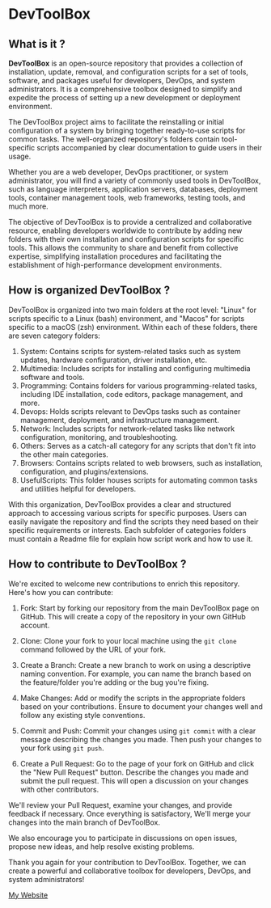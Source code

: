 # DevToolBox

## What is it ? 

**DevToolBox** is an open-source repository that provides a collection of installation, update, removal, and configuration scripts for a set of tools, software, and packages useful for developers, DevOps, and system administrators. It is a comprehensive toolbox designed to simplify and expedite the process of setting up a new development or deployment environment.

The DevToolBox project aims to facilitate the reinstalling or initial configuration of a system by bringing together ready-to-use scripts for common tasks. The well-organized repository's folders contain tool-specific scripts accompanied by clear documentation to guide users in their usage.

Whether you are a web developer, DevOps practitioner, or system administrator, you will find a variety of commonly used tools in DevToolBox, such as language interpreters, application servers, databases, deployment tools, container management tools, web frameworks, testing tools, and much more.

The objective of DevToolBox is to provide a centralized and collaborative resource, enabling developers worldwide to contribute by adding new folders with their own installation and configuration scripts for specific tools. This allows the community to share and benefit from collective expertise, simplifying installation procedures and facilitating the establishment of high-performance development environments.


## How is organized DevToolBox ?

DevToolBox is organized into two main folders at the root level: "Linux" for scripts specific to a Linux (bash) environment, and "Macos" for scripts specific to a macOS (zsh) environment. Within each of these folders, there are seven category folders:

1. System: Contains scripts for system-related tasks such as system updates, hardware configuration, driver installation, etc.
2. Multimedia: Includes scripts for installing and configuring multimedia software and tools.
3. Programming: Contains folders for various programming-related tasks, including IDE installation, code editors, package management, and more.
4. Devops: Holds scripts relevant to DevOps tasks such as container management, deployment, and infrastructure management.
5. Network: Includes scripts for network-related tasks like network configuration, monitoring, and troubleshooting.
6. Others: Serves as a catch-all category for any scripts that don't fit into the other main categories.
7. Browsers: Contains scripts related to web browsers, such as installation, configuration, and plugins/extensions.
8. UsefulScripts: This folder houses scripts for automating common tasks and utilities helpful for developers.

With this organization, DevToolBox provides a clear and structured approach to accessing various scripts for specific purposes. Users can easily navigate the repository and find the scripts they need based on their specific requirements or interests.
Each subfolder of categories folders must contain a Readme file for explain how script work and how to use it.


## How to contribute to DevToolBox ?

We're excited to welcome new contributions to enrich this repository. Here's how you can contribute:

1. Fork: Start by forking our repository from the main DevToolBox page on GitHub. This will create a copy of the repository in your own GitHub account.

2. Clone: Clone your fork to your local machine using the `git clone` command followed by the URL of your fork.

3. Create a Branch: Create a new branch to work on using a descriptive naming convention. For example, you can name the branch based on the feature/folder you're adding or the bug you're fixing.

4. Make Changes: Add or modify the scripts in the appropriate folders based on your contributions. Ensure to document your changes well and follow any existing style conventions.

5. Commit and Push: Commit your changes using `git commit` with a clear message describing the changes you made. Then push your changes to your fork using `git push`.

6. Create a Pull Request: Go to the page of your fork on GitHub and click the "New Pull Request" button. Describe the changes you made and submit the pull request. This will open a discussion on your changes with other contributors.

We'll review your Pull Request, examine your changes, and provide feedback if necessary. Once everything is satisfactory, We'll merge your changes into the main branch of DevToolBox.

We also encourage you to participate in discussions on open issues, propose new ideas, and help resolve existing problems.

Thank you again for your contribution to DevToolBox. Together, we can create a powerful and collaborative toolbox for developers, DevOps, and system administrators!

[My Website](https://fredthedev.com)
